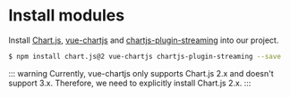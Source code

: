 # Install modules

Install [Chart.js](https://www.chartjs.org), [vue-chartjs](https://vue-chartjs.org/) and [chartjs-plugin-streaming](https://nagix.github.io/chartjs-plugin-streaming/) into our project.

```bash
$ npm install chart.js@2 vue-chartjs chartjs-plugin-streaming --save
```

::: warning
Currently, vue-chartjs only supports Chart.js 2.x and doesn't support 3.x. Therefore, we need to explicitly install Chart.js 2.x.
:::
